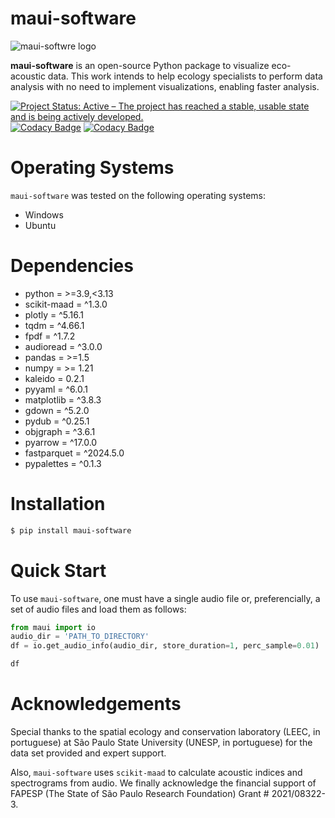     
# maui-software

![maui-softwre logo](maui/data/logo/color_logo_no_background.png "maui-software logo")

**maui-software** is an open-source Python package to visualize eco-acoustic data. This work intends to help ecology specialists to perform data analysis with no need to implement visualizations, enabling faster analysis.

[![Project Status: Active – The project has reached a stable, usable state and is being actively developed.](https://www.repostatus.org/badges/latest/wip.svg)](https://www.repostatus.org/#active)
[![Codacy Badge](https://app.codacy.com/project/badge/Grade/2fda82e1f9cd459eb38a78674c544031)](https://app.codacy.com/gh/maui-software/maui-software/dashboard?utm_source=gh&utm_medium=referral&utm_content=&utm_campaign=Badge_grade)
[![Codacy Badge](https://app.codacy.com/project/badge/Coverage/2fda82e1f9cd459eb38a78674c544031)](https://app.codacy.com/gh/maui-software/maui-software/dashboard?utm_source=gh&utm_medium=referral&utm_content=&utm_campaign=Badge_coverage)

# Operating Systems

`maui-software` was tested on the following operating systems:

  - Windows
  - Ubuntu


# Dependencies

  - python = >=3.9,<3.13
  - scikit-maad = ^1.3.0
  - plotly = ^5.16.1
  - tqdm = ^4.66.1
  - fpdf = ^1.7.2
  - audioread = ^3.0.0
  - pandas = >=1.5
  - numpy = >= 1.21
  - kaleido = 0.2.1
  - pyyaml = ^6.0.1
  - matplotlib = ^3.8.3
  - gdown = ^5.2.0
  - pydub = ^0.25.1
  - objgraph = ^3.6.1
  - pyarrow = ^17.0.0
  - fastparquet = ^2024.5.0
  - pypalettes = ^0.1.3

# Installation

```bash
$ pip install maui-software
```

# Quick Start

To use `maui-software`, one must have a single audio file or, preferencially, a set of audio files and load them as follows:

```python
from maui import io
audio_dir = 'PATH_TO_DIRECTORY'
df = io.get_audio_info(audio_dir, store_duration=1, perc_sample=0.01)

df
```

# Acknowledgements

Special thanks to the spatial ecology and conservation laboratory
(LEEC, in portuguese) at São Paulo State University (UNESP, in portuguese)
for the data set provided and expert support.

Also, `maui-software` uses `scikit-maad` to calculate
acoustic indices and spectrograms from audio. 
We finally acknowledge the financial support of FAPESP
(The State of São Paulo Research Foundation) Grant # 2021/08322-3.
